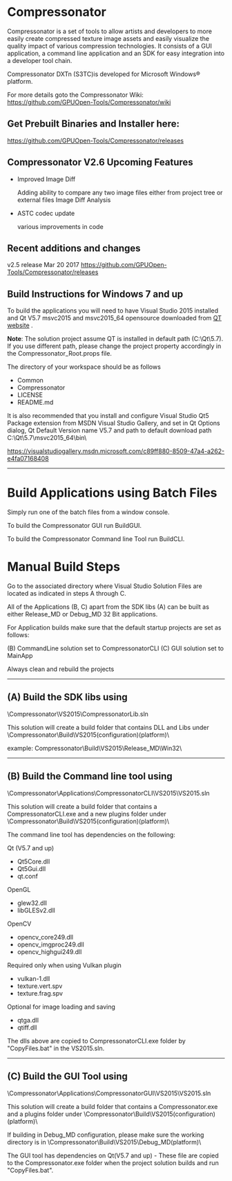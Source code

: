 # Compressonator

Compressonator is a set of tools to allow artists and developers to more easily create compressed texture image assets and easily visualize the quality impact of various compression technologies.  It consists of a GUI application, a command line application and an SDK for easy integration into a developer tool chain.

Compressonator DXTn (S3TC)is developed for Microsoft Windows® platform.

For more details goto the Compressonator Wiki: https://github.com/GPUOpen-Tools/Compressonator/wiki 

Get Prebuilt Binaries and Installer here:
-----------------------------------------------------
https://github.com/GPUOpen-Tools/Compressonator/releases

Compressonator V2.6 Upcoming Features
-----------------------------------------------------
- Improved Image Diff

  Adding ability to compare any two image files either from project tree or external files Image Diff Analysis
  
- ASTC codec update

  various improvements in code

Recent additions and changes
------------------------------------------------------
v2.5 release Mar 20 2017  https://github.com/GPUOpen-Tools/Compressonator/releases

Build Instructions for Windows 7 and up
------------------------------------------------------

To build the applications you will need to have Visual Studio 2015 installed and Qt V5.7 msvc2015 and msvc2015_64 opensource downloaded from [QT website](https://www.qt.io/download-open-source/) .

**Note**: The solution project assume QT is installed in default path (C:\Qt\5.7). If you use different path, please change the project property accordingly in the  Compressonator_Root.props file. 

The directory of your workspace should be as follows

- Common
- Compressonator
- LICENSE
- README.md


It is also recommended that you install and configure Visual Studio Qt5 Package extension from MSDN Visual Studio Gallery, and set in Qt Options dialog, Qt Default Version name V5.7 and path to default download path C:\Qt\5.7\msvc2015_64\bin\

https://visualstudiogallery.msdn.microsoft.com/c89ff880-8509-47a4-a262-e4fa07168408 

-------------------------------------




Build Applications using Batch Files
================================================================

Simply run one of the batch files from a window console.

To build the Compressonator GUI run BuildGUI.

To build the Compressonator Command line Tool run BuildCLI.



Manual Build Steps
================================================================

Go to the associated directory where Visual Studio Solution Files are located as indicated in steps A through C.

All of the Applications (B, C) apart from the SDK libs (A) can be built as either Release_MD or Debug_MD 32 Bit applications.


For Application builds make sure that the default startup projects are set as follows:

(B) CommandLine solution set to CompressonatorCLI
(C) GUI solution set to MainApp

Always clean and rebuild the projects

---------------------------- 
(A) Build the SDK libs using
---------------------------- 
\Compressonator\VS2015\CompressonatorLib.sln

This solution will create a build folder that contains DLL and Libs under \Compressonator\Build\VS2015\(configuration)\(platform)\

example: Compressonator\Build\VS2015\Release_MD\Win32\


--------------------------------------
(B) Build the Command line tool using 
--------------------------------------
\Compressonator\Applications\CompressonatorCLI\VS2015\VS2015.sln

This solution will create a build folder that contains a 
CompressonatorCLI.exe and a new plugins folder under
\Compressonator\Build\VS2015\(configuration)\(platform)\

The command line tool has dependencies on the following:

Qt (V5.7 and up)
- Qt5Core.dll
- Qt5Gui.dll
- qt.conf

OpenGL
- glew32.dll
- libGLESv2.dll

OpenCV
- opencv_core249.dll
- opencv_imgproc249.dll
- opencv_highgui249.dll

Required only when using Vulkan plugin
- vulkan-1.dll 
- texture.vert.spv
- texture.frag.spv

Optional for image loading and saving
- qtga.dll
- qtiff.dll
 
The dlls above are copied to CompressonatorCLI.exe folder by "CopyFiles.bat" in the VS2015.sln.

-----------------------------------------------------------
(C) Build the GUI Tool using
------------------------------------------------------------
\Compressonator\Applications\CompressonatorGUI\VS2015\VS2015.sln

This solution will create a build folder that contains a 
Compressonator.exe and a plugins folder under
\Compressonator\Build\VS2015\(configuration)\(platform)\

If building in Debug_MD configuration, please make sure the working directory is in \Compressonator\Build\VS2015\Debug_MD\(platform)\

The GUI tool has dependencies on Qt(V5.7 and up) - These file are copied  to the Compressonator.exe folder when the project solution builds and run "CopyFiles.bat".

